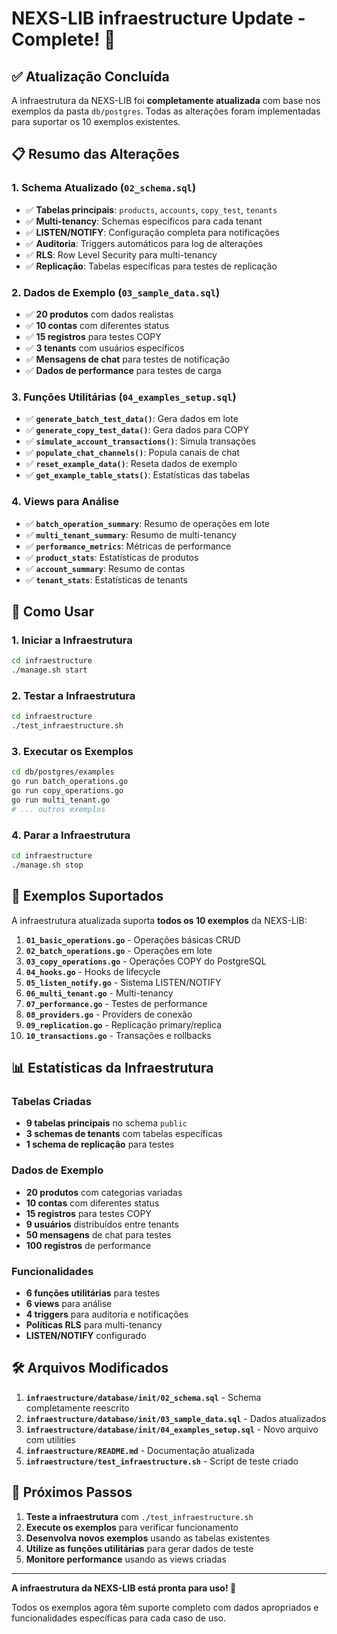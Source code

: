 # NEXS-LIB infraestructure Update - Complete! 🎉

## ✅ Atualização Concluída

A infraestrutura da NEXS-LIB foi **completamente atualizada** com base nos exemplos da pasta `db/postgres`. Todas as alterações foram implementadas para suportar os 10 exemplos existentes.

## 📋 Resumo das Alterações

### 1. **Schema Atualizado** (`02_schema.sql`)
- ✅ **Tabelas principais**: `products`, `accounts`, `copy_test`, `tenants`
- ✅ **Multi-tenancy**: Schemas específicos para cada tenant
- ✅ **LISTEN/NOTIFY**: Configuração completa para notificações
- ✅ **Auditoria**: Triggers automáticos para log de alterações
- ✅ **RLS**: Row Level Security para multi-tenancy
- ✅ **Replicação**: Tabelas específicas para testes de replicação

### 2. **Dados de Exemplo** (`03_sample_data.sql`)
- ✅ **20 produtos** com dados realistas
- ✅ **10 contas** com diferentes status
- ✅ **15 registros** para testes COPY
- ✅ **3 tenants** com usuários específicos
- ✅ **Mensagens de chat** para testes de notificação
- ✅ **Dados de performance** para testes de carga

### 3. **Funções Utilitárias** (`04_examples_setup.sql`)
- ✅ **`generate_batch_test_data()`**: Gera dados em lote
- ✅ **`generate_copy_test_data()`**: Gera dados para COPY
- ✅ **`simulate_account_transactions()`**: Simula transações
- ✅ **`populate_chat_channels()`**: Popula canais de chat
- ✅ **`reset_example_data()`**: Reseta dados de exemplo
- ✅ **`get_example_table_stats()`**: Estatísticas das tabelas

### 4. **Views para Análise**
- ✅ **`batch_operation_summary`**: Resumo de operações em lote
- ✅ **`multi_tenant_summary`**: Resumo de multi-tenancy
- ✅ **`performance_metrics`**: Métricas de performance
- ✅ **`product_stats`**: Estatísticas de produtos
- ✅ **`account_summary`**: Resumo de contas
- ✅ **`tenant_stats`**: Estatísticas de tenants

## 🚀 Como Usar

### 1. **Iniciar a Infraestrutura**
```bash
cd infraestructure
./manage.sh start
```

### 2. **Testar a Infraestrutura**
```bash
cd infraestructure
./test_infraestructure.sh
```

### 3. **Executar os Exemplos**
```bash
cd db/postgres/examples
go run batch_operations.go
go run copy_operations.go
go run multi_tenant.go
# ... outros exemplos
```

### 4. **Parar a Infraestrutura**
```bash
cd infraestructure
./manage.sh stop
```

## 🎯 Exemplos Suportados

A infraestrutura atualizada suporta **todos os 10 exemplos** da NEXS-LIB:

1. **`01_basic_operations.go`** - Operações básicas CRUD
2. **`02_batch_operations.go`** - Operações em lote
3. **`03_copy_operations.go`** - Operações COPY do PostgreSQL
4. **`04_hooks.go`** - Hooks de lifecycle
5. **`05_listen_notify.go`** - Sistema LISTEN/NOTIFY
6. **`06_multi_tenant.go`** - Multi-tenancy
7. **`07_performance.go`** - Testes de performance
8. **`08_providers.go`** - Providers de conexão
9. **`09_replication.go`** - Replicação primary/replica
10. **`10_transactions.go`** - Transações e rollbacks

## 📊 Estatísticas da Infraestrutura

### Tabelas Criadas
- **9 tabelas principais** no schema `public`
- **3 schemas de tenants** com tabelas específicas
- **1 schema de replicação** para testes

### Dados de Exemplo
- **20 produtos** com categorias variadas
- **10 contas** com diferentes status
- **15 registros** para testes COPY
- **9 usuários** distribuídos entre tenants
- **50 mensagens** de chat para testes
- **100 registros** de performance

### Funcionalidades
- **6 funções utilitárias** para testes
- **6 views** para análise
- **4 triggers** para auditoria e notificações
- **Políticas RLS** para multi-tenancy
- **LISTEN/NOTIFY** configurado

## 🛠️ Arquivos Modificados

1. **`infraestructure/database/init/02_schema.sql`** - Schema completamente reescrito
2. **`infraestructure/database/init/03_sample_data.sql`** - Dados atualizados
3. **`infraestructure/database/init/04_examples_setup.sql`** - Novo arquivo com utilities
4. **`infraestructure/README.md`** - Documentação atualizada
5. **`infraestructure/test_infraestructure.sh`** - Script de teste criado

## 🎉 Próximos Passos

1. **Teste a infraestrutura** com `./test_infraestructure.sh`
2. **Execute os exemplos** para verificar funcionamento
3. **Desenvolva novos exemplos** usando as tabelas existentes
4. **Utilize as funções utilitárias** para gerar dados de teste
5. **Monitore performance** usando as views criadas

---

**A infraestrutura da NEXS-LIB está pronta para uso! 🚀**

Todos os exemplos agora têm suporte completo com dados apropriados e funcionalidades específicas para cada caso de uso.
